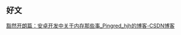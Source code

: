 
## 好文
[豁然开朗篇：安卓开发中关于内存那些事_Pingred_hjh的博客-CSDN博客](https://blog.csdn.net/qq_39867049/article/details/127489796?spm=1001.2014.3001.5502)
